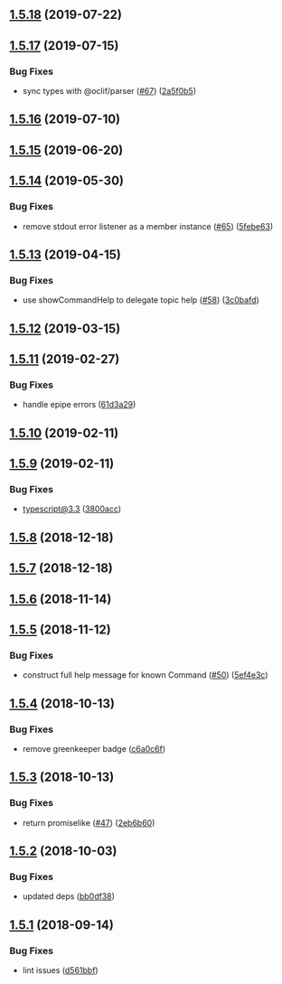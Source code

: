 ## [1.5.18](https://github.com/oclif/command/compare/v1.5.17...v1.5.18) (2019-07-22)



## [1.5.17](https://github.com/oclif/command/compare/v1.5.16...v1.5.17) (2019-07-15)


### Bug Fixes

* sync types with @oclif/parser ([#67](https://github.com/oclif/command/issues/67)) ([2a5f0b5](https://github.com/oclif/command/commit/2a5f0b5))



## [1.5.16](https://github.com/oclif/command/compare/v1.5.15...v1.5.16) (2019-07-10)



## [1.5.15](https://github.com/oclif/command/compare/v1.5.14...v1.5.15) (2019-06-20)



## [1.5.14](https://github.com/oclif/command/compare/v1.5.13...v1.5.14) (2019-05-30)


### Bug Fixes

* remove stdout error listener as a member instance ([#65](https://github.com/oclif/command/issues/65)) ([5febe63](https://github.com/oclif/command/commit/5febe63))



## [1.5.13](https://github.com/oclif/command/compare/v1.5.12...v1.5.13) (2019-04-15)


### Bug Fixes

* use showCommandHelp to delegate topic help ([#58](https://github.com/oclif/command/issues/58)) ([3c0bafd](https://github.com/oclif/command/commit/3c0bafd))



## [1.5.12](https://github.com/oclif/command/compare/v1.5.11...v1.5.12) (2019-03-15)



## [1.5.11](https://github.com/oclif/command/compare/v1.5.10...v1.5.11) (2019-02-27)


### Bug Fixes

* handle epipe errors ([61d3a29](https://github.com/oclif/command/commit/61d3a29))



## [1.5.10](https://github.com/oclif/command/compare/v1.5.9...v1.5.10) (2019-02-11)



## [1.5.9](https://github.com/oclif/command/compare/v1.5.8...v1.5.9) (2019-02-11)


### Bug Fixes

* typescript@3.3 ([3800acc](https://github.com/oclif/command/commit/3800acc))



## [1.5.8](https://github.com/oclif/command/compare/v1.5.7...v1.5.8) (2018-12-18)



## [1.5.7](https://github.com/oclif/command/compare/v1.5.6...v1.5.7) (2018-12-18)



## [1.5.6](https://github.com/oclif/command/compare/v1.5.5...v1.5.6) (2018-11-14)



## [1.5.5](https://github.com/oclif/command/compare/v1.5.4...v1.5.5) (2018-11-12)


### Bug Fixes

* construct full help message for known Command ([#50](https://github.com/oclif/command/issues/50)) ([5ef4e3c](https://github.com/oclif/command/commit/5ef4e3c))



## [1.5.4](https://github.com/oclif/command/compare/v1.5.3...v1.5.4) (2018-10-13)


### Bug Fixes

* remove greenkeeper badge ([c6a0c6f](https://github.com/oclif/command/commit/c6a0c6f))



## [1.5.3](https://github.com/oclif/command/compare/v1.5.2...v1.5.3) (2018-10-13)


### Bug Fixes

* return promiselike ([#47](https://github.com/oclif/command/issues/47)) ([2eb6b60](https://github.com/oclif/command/commit/2eb6b60))



## [1.5.2](https://github.com/oclif/command/compare/v1.5.1...v1.5.2) (2018-10-03)


### Bug Fixes

* updated deps ([bb0df38](https://github.com/oclif/command/commit/bb0df38))



## [1.5.1](https://github.com/oclif/command/compare/v1.5.0...v1.5.1) (2018-09-14)


### Bug Fixes

* lint issues ([d561bbf](https://github.com/oclif/command/commit/d561bbf))
